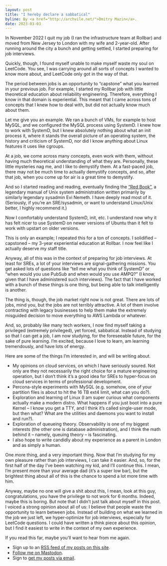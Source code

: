 ```yaml
---
layout: post
title: "I hereby declare a sabbatical"
byline: By <a href="http://archvile.net/">Dmitry Mazin</a>.
date: 2023-03-03
---
```

In November 2022 I quit my job (I ran the infrastructure team at Rollbar) and moved from New Jersey to London with my wife and 2-year-old. After running around the city a bunch and getting settled, I started preparing for job interviews.

Quickly, though, I found myself unable to make myself waste my soul on LeetCode. You see, I was carrying around all sorts of concepts I wanted to know more about, and LeetCode only got in the way of that.

The period between jobs is an opportunity to “capstone” what you learned in your previous job. For example, I started my Rollbar job with little theoretical education about reliability engineering. Therefore, everything I know in that domain is experiential. This meant that I came across tons of concepts that I knew how to deal with, but did not actually know much about them.

Let me give you an example. We ran a bunch of VMs, for example to host MySQL, and we configured the MySQL process using SystemD. I knew how to work with SystemD, but I knew absolutely nothing about what an init process it, where it stands the overall picture of an operating system, the history and criticism of SystemD, nor did I know anything about Linux features it uses like cgroups.

At a job, we come across many concepts, even work with them, without having much theoretical understanding of what they are. Personally, these little mysteries nag me, and I like to demystify them. At a fast-paced job, there may not be much time to actually demystify concepts, and so, after that job, when you come up for air is a great time to demystify.

And so I started reading and reading, eventually finding the [“Red Book”](https://www.oreilly.com/library/view/unix-and-linux/9780134278308/), a legendary manual of Unix system administration written primarily by similarly legendary sysadmin Evi Nemeth. I have deeply read most of it. (Seriously, if you’re an SRE/sysadmin, or want to understand Linux/Unix better, I highly recommend it.)

Now I comfortably understand SystemD, init, etc. I understand now why it has felt nicer to use SystemD on newer versions of Ubuntu than it felt to work with upstart on older versions.

This is only an example; I repeated this for a ton of concepts. I solidified – capstoned – my 3-year experiential education at Rollbar. I now feel like I actually deserve my staff title.

Anyway, all of this was in the context of preparing for job interviews. At least for SREs, a lot of your interviews are signal-gathering missions. You get asked lots of questions like “tell me what you think of SystemD” or “when would you use PubSub and when would you use AMPQ?” (I know, given that I have administered such interviews). The fact that I have worked with a bunch of these things is one thing, but being able to talk intelligently is another.

The thing is, though, the job market right now is not great. There are lots of jobs, mind you, but the jobs are not terribly attractive. A lot of them involve contracting with legacy businesses to help them make the extremely misguided decision to move everything to AWS Lambda or whatever.

And, so, probably like many tech workers, I now find myself taking a privileged (extremely privileged), yet forced, sabbatical. Instead of studying so that I can get a job, I am now studying, for the foreseeable future, for the sake of pure learning. I’m excited, because I love to learn, am learning tremendously, and have lots of energy.

Here are some of the things I’m interested in, and will be writing about.
* My opinions on cloud services, on which I have seriously soured. Not only are they not necessarily the right choice for a mature engineering operation, but I don’t think it’s a good idea for SREs to hyper-focus on cloud services in terms of professional development.
* Percona-style experiments with MySQL (e.g. somehow, one of your partition files is about to hit the 16 TB ext4 limit, what can you do?).
* Exploration and learning of Linux (I am super curious what components actually make a modern distro. What happens if you just boot into a pure Kernel – I know you get a TTY, and I think it’s called single-user mode, but then what? What are the utilities and daemons you want to install and run?).
* Exploration of queueing theory. Observability is one of my biggest interests (the other one is database administration), and I think the math behind it – namely, queuing theory – is fascinating.
* I also hope to write candidly about my experience as a parent in London and as simply a human.

One more thing, and a very important thing. Now that I’m studying for my own pleasure rather than job interviews, I can take it easier. And, so, for the first half of the day I’ve been watching my kid, and I’ll continue this. I mean, I’m present more than your average dad (it’s a super low bar), but the brightest thing about all of this is the chance to spend a lot more time with him.

Anyway, maybe no one will give a shit about this, I mean, look at this guy, congratulations, you have the privilege to not work for 6 months. Indeed, maybe this is boring. But note that I didn’t just talk about myself in this post. I voiced a strong opinion about all of us: I believe that people waste the opportunity to learn between jobs. Instead of building on what we learned in the job we just left, we hyper-optimize for job interviews, especially for LeetCode questions. I could have written a think piece about this opinion, but I find it easiest to write in the context of my own experience.

If you read this far, maybe you’ll want to hear from me again.
* Sign up to an [RSS feed of my posts on this site](https://archvile.net/feed.xml).
* [Follow me on Mastodon](https://file-explorers.club/@dmitry).
* Sign to [get my posts via email](https://docs.google.com/forms/d/e/1FAIpQLSePJIQBenOoP1GGe26exOhgPCKdqgY4j36D_WAvhTzudcioWA/viewform?usp=sf_link).
